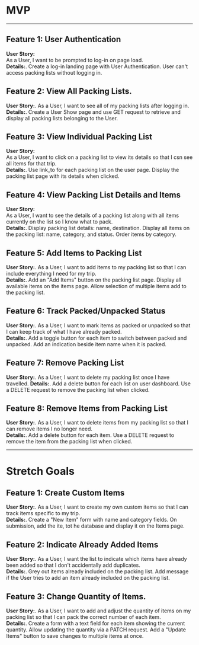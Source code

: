 # MVP

---

## Feature 1: User Authentication

**User Story:**  
As a User, I want to be prompted to log-in on page load.  
**Details:**.
Create a log-in landing page with User Authentication. User can't access packing lists without logging in.

## Feature 2: View All Packing Lists.

**User Story:**.
As a User, I want to see all of my packing lists after logging in.  
**Details:**.
Create a User Show page and use GET request to retrieve and display all packing lists belonging to the User.

## Feature 3: View Individual Packing List

**User Story:**  
As a User, I want to click on a packing list to view its details so that I csn see all items for that trip.  
**Details:**.
Use link_to for each packing list on the user page. Display the packing list page with its details when clicked.

## Feature 4: View Packing List Details and Items

**User Story:**  
As a User, I want to see the details of a packing list along with all items currently on the list so I know what to pack.  
**Details:**.
Display packing list details: name, destination. Display all items on the packing list: name, category, and status. Order items by category.

## Feature 5: Add Items to Packing List

**User Story:**.
As a User, I want to add items to my packing list so that I can include everything I need for my trip.  
**Details:**.
Add an "Add Items" button on the packing list page. Display all available items on the items page. Allow selection of multiple items add to the packing list.

## Feature 6: Track Packed/Unpacked Status

**User Story:**.
As a User, I want to mark items as packed or unpacked so that I can keep track of what I have already packed.  
**Details:**.
Add a toggle button for each item to switch between packed and unpacked. Add an indication beside item name when it is packed.

## Feature 7: Remove Packing List

**User Story:**.
As a User, I want to delete my packing list once I have travelled.
**Details:**.
Add a delete button for each list on user dashboard. Use a DELETE request to remove the packing list when clicked.

## Feature 8: Remove Items from Packing List

**User Story:**.
As a User, I want to delete items from my packing list so that I can remove items I no longer need.  
**Details:**.
Add a delete button for each item. Use a DELETE request to remove the item from the packing list when clicked.

---

# Stretch Goals

## Feature 1: Create Custom Items

**User Story:**.
As a User, I want to create my own custom items so that I can track items specific to my trip.  
**Details:**.
Create a "New Item" form with name and category fields. On submission, add the ite, tot he database and display it on the Items page.

## Feature 2: Indicate Already Added Items

**User Story:**.
As a User, I want the list to indicate which items have already been added so that I don't accidentally add duplicates.  
**Details:**.
Grey out items already included on the packing list. Add message if the User tries to add an item already included on the packing list.

## Feature 3: Change Quantity of Items.

**User Story:**.
As a User, I want to add and adjust the quantity of items on my packing list so that I can pack the correct number of each item.  
**Details:**.
Create a form with a text field for each item showing the current quantity. Allow updating the quantity via a PATCH request. Add a "Update Items" button to save changes to multiple items at once.
